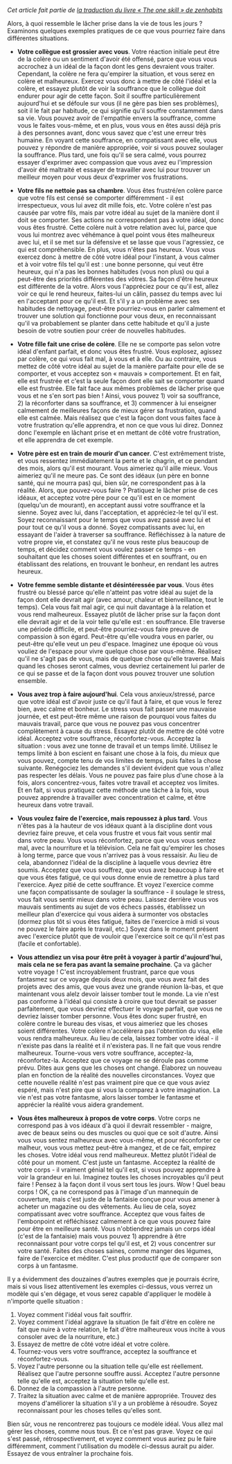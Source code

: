 <!-- 
.. title: Exemples de lâcher prise
.. slug: exemples-de-lacher-prise
.. date: 2019-08-23 23:41:00+01:00
.. tags: Traduction, Zen habits, L'unique compétence
.. category: 
.. link: 
.. description: 
.. type: text
-->

_Cet article fait partie de [la traduction du livre « The one skill » de zenhabits](/blog/traduction-du-livre-the-one-skill-de-zenhabits/)_

Alors, à quoi ressemble le lâcher prise dans la vie de tous les jours ? Examinons quelques exemples pratiques de ce que vous pourriez faire dans différentes situations.

<!-- TEASER_END -->

- __Votre collègue est grossier avec vous__. Votre réaction initiale peut être de la colère ou un sentiment d'avoir été offensé, parce que vous vous accrochez à un idéal de la façon dont les gens devraient vous traiter. Cependant, la colère ne fera qu'empirer la situation, et vous serez en colère et malheureux. Exercez vous donc à mettre de côté l'idéal et la colère, et essayez plutôt de voir la souffrance que le collègue doit endurer pour agir de cette façon. Soit il souffre particulièrement aujourd'hui et se défoule sur vous (il ne gère pas bien ses problèmes), soit il le fait par habitude, ce qui signifie qu'il souffre constamment dans sa vie. Vous pouvez avoir de l'empathie envers la souffrance, comme vous le faites vous-même, et en plus, vous vous en êtes aussi déjà pris à des personnes avant, donc vous savez que c'est une erreur très humaine. En voyant cette souffrance, en compatissant avec elle, vous pouvez y répondre de manière appropriée, voir si vous pouvez soulager la souffrance. Plus tard, une fois qu'il se sera calmé, vous pourrez essayer d'exprimer avec compassion que vous avez eu l'impression d'avoir été maltraité et essayer de travailler avec lui pour trouver un meilleur moyen pour vous deux d'exprimer vos frustrations.

- __Votre fils ne nettoie pas sa chambre__. Vous êtes frustré/en colère parce que votre fils est censé se comporter différemment - il est irrespectueux, vous lui avez dit mille fois, etc. Votre colère n'est pas causée par votre fils, mais par votre idéal au sujet de la manière dont il doit se comporter. Ses actions ne correspondent pas à votre idéal, donc vous êtes frustré. Cette colère nuit à votre relation avec lui, parce que vous lui montrez avec véhémance à quel point vous êtes malheureux avec lui, et il se met sur la défensive et se lasse que vous l'agressiez, ce qui est compréhensible. En plus, vous n'êtes pas heureux. Vous vous exercez donc à mettre de côté votre idéal pour l'instant, à vous calmer et à voir votre fils tel qu'il est : une bonne personne, qui veut être heureux, qui n'a pas les bonnes habitudes (vous non plus) ou qui a peut-être des priorités différentes des vôtres. Sa façon d'être heureux est différente de la votre. Alors vous l'appréciez pour ce qu'il est, allez voir ce qui le rend heureux, faites-lui un câlin, passez du temps avec lui en l'acceptant pour ce qu'il est. Et s'il y a un problème avec ses habitudes de nettoyage, peut-être pourriez-vous en parler calmement et trouver une solution qui fonctionne pour vous deux, en reconnaissant qu'il va probablement se planter dans cette habitude et qu'il a juste besoin de votre soutien pour créer de nouvelles habitudes.

- __Votre fille fait une crise de colère__. Elle ne se comporte pas selon votre idéal d'enfant parfait, et donc vous êtes frustré. Vous explosez, agissez par colère, ce qui vous fait mal, à vous et à elle. Ou au contraire, vous mettez de côté votre idéal au sujet de la manière parfaite pour elle de se comporter, et vous acceptez son « mauvais » comportement. Et en fait, elle est frustrée et c'est la seule façon dont elle sait se comporter quand elle est frustrée. Elle fait face aux mêmes problèmes de lâcher prise que vous et ne s'en sort pas bien ! Ainsi, vous pouvez 1) voir sa souffrance, 2) la réconforter dans sa souffrance, et 3) commencer à lui enseigner calmement de meilleures façons de mieux gérer sa frustration, quand elle est calmée. Mais réalisez que c'est la façon dont vous faites face à votre frustration qu'elle apprendra, et non ce que vous lui direz. Donnez donc l'exemple en lâchant prise et en mettant de côté votre frustration, et elle apprendra de cet exemple.


- __Votre père est en train de mourir d'un cancer__. C'est extrêmement triste, et vous ressentez immédiatement la perte et le chagrin, et ce pendant des mois, alors qu'il est mourant. Vous aimeriez qu'il aille mieux. Vous aimeriez qu'il ne meure pas. Ce sont des idéaux (un père en bonne santé, qui ne mourra pas) qui, bien sûr, ne correspondent pas à la réalité. Alors, que pouvez-vous faire ? Pratiquez le lâcher prise de ces idéaux, et acceptez votre père pour ce qu'il est en ce moment (quelqu'un de mourant), en acceptant aussi votre souffrance et la sienne. Soyez avec lui, dans l'acceptation, et appréciez-le tel qu'il est. Soyez reconnaissant pour le temps que vous avez passé avec lui et pour tout ce qu'il vous a donné. Soyez compatissants avec lui, en essayant de l'aider à traverser sa souffrance. Réfléchissez à la nature de votre propre vie, et constatez qu'il ne vous reste plus beaucoup de temps, et décidez comment vous voulez passer ce temps - en souhaitant que les choses soient différentes et en souffrant, ou en établissant des relations, en trouvant le bonheur, en rendant les autres heureux.

- __Votre femme semble distante et désintéressée par vous__. Vous êtes frustré ou blessé parce qu'elle n'atteint pas votre idéal au sujet de la façon dont elle devrait agir (avec amour, chaleur et bienveillance, tout le temps). Cela vous fait mal agir, ce qui nuit davantage à la relation et vous rend malheureux. Essayez plutôt de lâcher prise sur la façon dont elle devrait agir et de la voir telle qu'elle est : en souffrance. Elle traverse une période difficile, et peut-être pourriez-vous faire preuve de compassion à son égard. Peut-être qu'elle voudra vous en parler, ou peut-être qu'elle veut un peu d'espace. Imaginez une époque où vous vouliez de l'espace pour vivre quelque chose par vous-même. Réalisez qu'il ne s'agit pas de vous, mais de quelque chose qu'elle traverse. Mais quand les choses seront calmes, vous devriez certainement lui parler de ce qui se passe et de la façon dont vous pouvez trouver une solution ensemble.

- __Vous avez trop à faire aujourd'hui__. Cela vous anxieux/stressé, parce que votre idéal est d'avoir juste ce qu'il faut à faire, et que vous le ferez bien, avec calme et bonheur. Le stress vous fait passer une mauvaise journée, et est peut-être même une raison de pourquoi vous faites du mauvais travail, parce que vous ne pouvez pas vous concentrer complètement à cause du stress. Essayez plutôt de mettre de côté votre idéal. Acceptez votre souffrance, réconfortez-vous. Acceptez la situation : vous avez une tonne de travail et un temps limité. Utilisez le temps limité à bon escient en faisant une chose à la fois, du mieux que vous pouvez, compte tenu de vos limites de temps, puis faites la chose suivante. Renégociez les demandes s'il devient évident que vous n'allez pas respecter les délais. Vous ne pouvez pas faire plus d'une chose à la fois, alors concentrez-vous, faites votre travail et acceptez vos limites. Et en fait, si vous pratiquez cette méthode une tâche à la fois, vous pouvez apprendre à travailler avec concentration et calme, et être heureux dans votre travail.

- __Vous voulez faire de l'exercice, mais repoussez à plus tard__. Vous n'êtes pas à la hauteur de vos idéaux quant à la discipline dont vous devriez faire preuve, et cela vous frustre et vous fait vous sentir mal dans votre peau. Vous vous réconfortez, parce que vous vous sentez mal, avec la nourriture et la télévision. Cela ne fait qu'empirer les choses à long terme, parce que vous n'arrivez pas à vous ressaisir. Au lieu de cela, abandonnez l'idéal de la discipline à laquelle vous devriez être soumis. Acceptez que vous souffrez, que vous avez beaucoup à faire et que vous êtes fatigué, ce qui vous donne envie de remettre à plus tard l'exercice. Ayez pitié de cette souffrance. Et voyez l'exercice comme une façon compatissante de soulager la souffrance - il soulage le stress, vous fait vous sentir mieux dans votre peau. Laissez derrière vous vos mauvais sentiments au sujet de vos échecs passés, établissez un meilleur plan d'exercice qui vous aidera à surmonter vos obstacles (dormez plus tôt si vous êtes fatigué, faites de l'exercice à midi si vous ne pouvez le faire après le travail, etc.) Soyez dans le moment présent avec l'exercice plutôt que de vouloir que l'exercice soit ce qu'il n'est pas (facile et confortable).

- __Vous attendiez un visa pour être prêt à voyager à partir d'aujourd'hui, mais cela ne se fera pas avant la semaine prochaine__. Ça va gâcher votre voyage ! C'est incroyablement frustrant, parce que vous fantasmez sur ce voyage depuis deux mois, que vous avez fait des projets avec des amis, que vous avez une grande réunion là-bas, et que maintenant vous alelz devoir laisser tomber tout le monde. La vie n'est pas conforme à l'idéal qui consiste à croire que tout devrait se passer parfaitement, que vous devriez effectuer le voyage parfait, que vous ne devriez laisser tomber personne. Vous êtes donc super frustré, en colère contre le bureau des visas, et vous aimeriez que les choses soient différentes. Votre colère n'accélèrera pas l'obtention du visa, elle vous rendra malheureux. Au lieu de cela, laissez tomber votre idéal - il n'existe pas dans la réalité et il n'existera pas. Il ne fait que vous rendre malheureux. Tourne-vous vers votre souffrance, acceptez-la, réconfortez-la. Acceptez que ce voyage ne se déroule pas comme prévu. Dites aux gens que les choses ont changé. Élaborez un nouveau plan en fonction de la réalité des nouvelles circonstances. Voyez que cette nouvelle réalité n'est pas vraiment pire que ce que vous aviez espéré, mais n'est pire que si vous la comparez à votre imagination. La vie n'est pas votre fantasme, alors laisser tomber le fantasme et apprécier la réalité vous aidera grandement.


- __Vous êtes malheureux à propos de votre corps__. Votre corps ne correspond pas à vos idéaux d'à quoi il devrait ressembler - maigre, avec de beaux seins ou des muscles ou quoi que ce soit d'autre. Ainsi vous vous sentez malheureux avec vous-même, et pour réconforter ce malheur, vous vous mettez peut-être à mangez, et de ce fait, empirez les choses. Votre idéal vous rend malheureux. Mettez plutôt l'idéal de côté pour un moment. C'est juste un fantasme. Acceptez la réalité de votre corps - il vraiment génial tel qu'il est, si vous pouvez apprendre à voir la grandeur en lui. Imaginez toutes les choses incroyables qu'il peut faire ! Pensez à la façon dont il vous sert tous les jours. Wow ! Quel beau corps ! OK, ça ne correspond pas à l'image d'un mannequin de couverture, mais c'est juste de la fantaisie conçue pour vous amener à acheter un magazine ou des vêtements. Au lieu de cela, soyez compatissant avec votre souffrance. Acceptez que vous faites de l'embonpoint et réfléchissez calmement à ce que vous pouvez faire pour être en meilleure santé. Vous n'obtiendrez jamais un corps idéal (c'est de la fantaisie) mais vous pouvez 1) apprendre à être reconnaissant pour votre corps tel qu'il est, et 2) vous concentrer sur votre santé. Faites des choses saines, comme manger des légumes, faire de l'exercice et méditer. C'est plus productif que de comparer son corps à un fantasme.


Il y a évidemment des douzaines d'autres exemples que je pourrais écrire, mais si vous lisez attentivement les exemples ci-dessus, vous verrez un modèle qui s'en dégage, et vous serez capable d'appliquer le modèle à n'importe quelle situation :

1. Voyez comment l'idéal vous fait souffrir.
2. Voyez comment l'idéal aggrave la situation (le fait d'être en colère ne fait que nuire à votre relation, le fait d'être malheureux vous incite à vous consoler avec de la nourriture, etc.)
3. Essayez de mettre de côté votre idéal et votre colère.
4. Tournez-vous vers votre souffrance, acceptez la souffrance et réconfortez-vous.
5. Voyez l'autre personne ou la situation telle qu'elle est réellement. Réalisez que l'autre personne souffre aussi. Acceptez l'autre personne telle qu'elle est, acceptez la situation telle qu'elle est.
6. Donnez de la compassion à l'autre personne.
7. Traitez la situation avec calme et de manière appropriée. Trouvez des moyens d'améliorer la situation s'il y a un problème à résoudre. Soyez reconnaissant pour les choses telles qu'elles sont.

Bien sûr, vous ne rencontrerez pas toujours ce modèle idéal. Vous allez mal gérer les choses, comme nous tous. Et ce n'est pas grave. Voyez ce qui s'est passé, rétrospectivement, et voyez comment vous auriez pu le faire différemment, comment l'utilisation du modèle ci-dessus aurait pu aider. Essayez de vous entraîner la prochaine fois.
